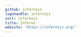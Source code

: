 ```yaml
---
github: infernojs
logohandle: infernojs
sort: infernojs
title: Inferno
website: 'https://infernojs.org/'
---
```

